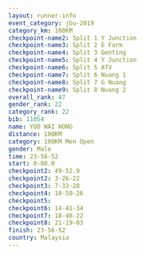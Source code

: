 ```yaml
---
layout: runner-info 
event_category: jbu-2019 
category_km: 100KM 
checkpoint-name2: Split 1 Y Junction  
checkpoint-name3: Split 2 E Farm  
checkpoint-name4: Split 3 Genting  
checkpoint-name5: Split 4 Y Junction 
checkpoint-name6: Split 5 ATV 
checkpoint-name7: Split 6 Nuang 1 
checkpoint-name8: Split 7 G Nuang 
checkpoint-name9: Split 8 Nuang 2 
overall_rank: 47
gender_rank: 22
category_rank: 22
bib: 11054
name: YOO WAI HONG
distance: 100KM
category: 100KM Men Open
gender: Male
time: 23-56-52
start: 0-00.0
checkpoint2: 49-52.9
checkpoint2: 3-26-22
checkpoint3: 7-33-28
checkpoint4: 10-50-26
checkpoint5: 
checkpoint6: 14-41-34
checkpoint7: 18-48-22
checkpoint8: 21-19-03
finish: 23-56-52
country: Malaysia
---
```

